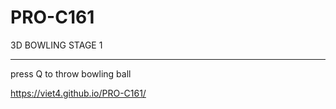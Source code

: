 # PRO-C161
3D BOWLING STAGE 1

---
press Q to throw bowling ball

https://viet4.github.io/PRO-C161/
